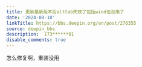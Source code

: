 ```yaml
---
title: 更新最新版本后alttab失效了包括wind也没用了
date: '2024-08-10'
linkTitle: https://bbs.deepin.org/en/post/276355
source: deepin_bbs
description:  173******01 
disable_comments: true
---
```

怎么修复啊，重装没用

